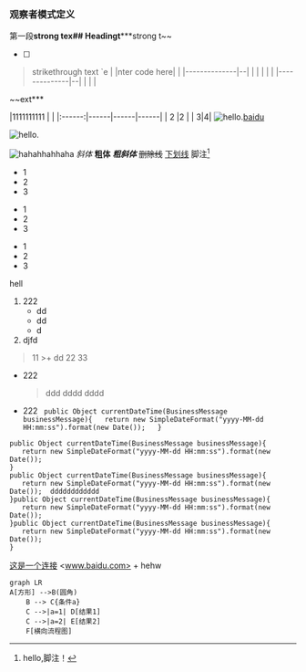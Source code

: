 
### 观察者模式定义
第一段**strong tex## Headingt*****strong t~~

 - [ ] 

> strikethrough text
> `e
|
|nter code here|  |
|--------------|--|
|              |  |
|  |
|--------------|--|
|              |  |


~~ext***

|1111111111         |  |
|:------:|------|------|------|
| 2    |2 |
| 3|4|
![hello.](http://static.runoob.com/images/runoob-logo.png)[baidu]

[baidu]: http://www.baidu.com
![hello.](http://static.runoob.com/images/runoob-logo.png)

![hahahhahhaha](https://ss0.bdstatic.com/94oJfD_bAAcT8t7mm9GUKT-xh_/timg?image&quality=100&size=b4000_4000&sec=1583220295&di=8fa958c45ba30fd66755305c6e799e30&src=http://a3.att.hudong.com/68/61/300000839764127060614318218_950.jpg)
*斜体*
**粗体**
***粗斜体***
~~删除线~~
<u>下划线</u>
脚注[^hahha]

[^hahha]:hello,脚注！


+ 1
+ 2
+ 3
* 1
* 2
* 3
- 1
- 2
- 3


hell

 1. 222
	 - dd
	 - dd
	 - d
2.  djfd
> 11
     >+ dd
> 22
> 33

* 222
    >ddd
    >dddd
    >dddd
* 222
` public Object currentDateTime(BusinessMessage businessMessage){  
   return new SimpleDateFormat("yyyy-MM-dd HH:mm:ss").format(new Date());  
			}`

```
public Object currentDateTime(BusinessMessage businessMessage){  
   return new SimpleDateFormat("yyyy-MM-dd HH:mm:ss").format(new Date());  
}
public Object currentDateTime(BusinessMessage businessMessage){  
   return new SimpleDateFormat("yyyy-MM-dd HH:mm:ss").format(new Date());  dddddddddddd 
}public Object currentDateTime(BusinessMessage businessMessage){  
   return new SimpleDateFormat("yyyy-MM-dd HH:mm:ss").format(new Date());  
}public Object currentDateTime(BusinessMessage businessMessage){  
   return new SimpleDateFormat("yyyy-MM-dd HH:mm:ss").format(new Date());  
}
```

 [这是一个连接](https://www.baidu.com)
 <www.baidu.com>
\+ hehw

```mermaid
graph LR
A[方形] -->B(圆角)
    B --> C{条件a}
    C -->|a=1| D[结果1]
    C -->|a=2| E[结果2]
    F[横向流程图]
```
<!--stackedit_data:
eyJoaXN0b3J5IjpbNTYzOTI5MzQsMjAzMDExOTE0OCwyMDI0Mz
gxMjYzLDE3OTE5NDAxMjhdfQ==
-->